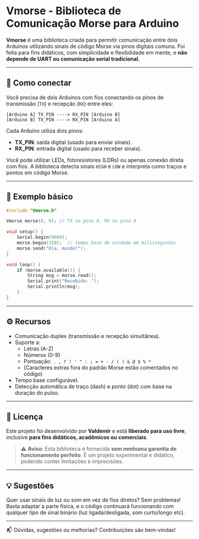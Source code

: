 # Vmorse - Biblioteca de Comunicação Morse para Arduino

**Vmorse** é uma biblioteca criada para permitir comunicação entre dois Arduinos utilizando sinais de código Morse via pinos digitais comuns. Foi feita para fins didáticos, com simplicidade e flexibilidade em mente, e **não depende de UART ou comunicação serial tradicional**.

---

## 🔌 Como conectar

Você precisa de dois Arduinos com fios conectando os pinos de transmissão (`TX`) e recepção (`RX`) entre eles:

```
[Arduino A] TX_PIN ----> RX_PIN [Arduino B]
[Arduino B] TX_PIN ----> RX_PIN [Arduino A]
```

Cada Arduino utiliza dois pinos:

- **TX_PIN**: saída digital (usado para enviar sinais).
- **RX_PIN**: entrada digital (usado para receber sinais).

Você pode utilizar LEDs, fotoresistores (LDRs) ou apenas conexão direta com fios. A biblioteca detecta sinais `HIGH` e `LOW` e interpreta como traços e pontos em código Morse.

---

## 🧠 Exemplo básico

```cpp
#include "Vmorse.h"

Vmorse morse(8, 9); // TX no pino 8, RX no pino 9

void setup() {
    Serial.begin(9600);
    morse.begin(150);  // tempo base de unidade em milissegundos
    morse.send("Ola, mundo!");
}

void loop() {
    if (morse.available()) {
        String msg = morse.read();
        Serial.print("Recebido: ");
        Serial.println(msg);
    }
}
```

---

## ⚙️ Recursos

- Comunicação duplex (transmissão e recepção simultânea).
- Suporte a:
  - Letras (A-Z)
  - Números (0-9)
  - Pontuação: `. , ? ! ' " : ; = + - / ( ) & @ $ % *`  
  - (Caracteres extras fora do padrão Morse estão comentados no código)
- Tempo base configurável.
- Detecção automática de traço (dash) e ponto (dot) com base na duração do pulso.

---

## 📄 Licença

Este projeto foi desenvolvido por **Valdemir** e está **liberado para uso livre**, inclusive **para fins didáticos, acadêmicos ou comerciais**.

> ⚠️ **Aviso**: Esta biblioteca é fornecida **sem nenhuma garantia de funcionamento perfeito**. É um projeto experimental e didático, podendo conter limitações e imprecisões.

---

## 💡 Sugestões

Quer usar sinais de luz ou som em vez de fios diretos? Sem problemas! Basta adaptar a parte física, e o código continuará funcionando com qualquer tipo de sinal binário (luz ligada/desligada, som curto/longo etc).

---

📬 Dúvidas, sugestões ou melhorias? Contribuições são bem-vindas!
